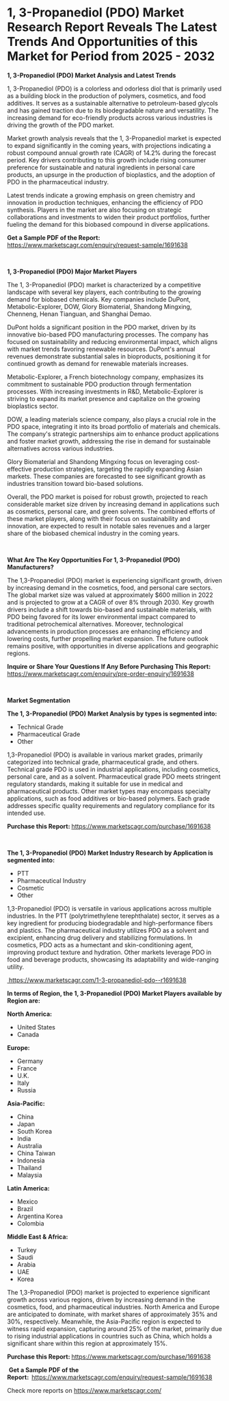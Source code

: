 <p><h1>1, 3-Propanediol (PDO) Market Research Report Reveals The Latest Trends And Opportunities of this Market for Period from 2025 - 2032</h1></p><p><strong>1, 3-Propanediol (PDO) Market Analysis and Latest Trends</strong></p>
<p><p>1, 3-Propanediol (PDO) is a colorless and odorless diol that is primarily used as a building block in the production of polymers, cosmetics, and food additives. It serves as a sustainable alternative to petroleum-based glycols and has gained traction due to its biodegradable nature and versatility. The increasing demand for eco-friendly products across various industries is driving the growth of the PDO market.</p><p>Market growth analysis reveals that the 1, 3-Propanediol market is expected to expand significantly in the coming years, with projections indicating a robust compound annual growth rate (CAGR) of 14.2% during the forecast period. Key drivers contributing to this growth include rising consumer preference for sustainable and natural ingredients in personal care products, an upsurge in the production of bioplastics, and the adoption of PDO in the pharmaceutical industry.</p><p>Latest trends indicate a growing emphasis on green chemistry and innovation in production techniques, enhancing the efficiency of PDO synthesis. Players in the market are also focusing on strategic collaborations and investments to widen their product portfolios, further fueling the demand for this biobased compound in diverse applications.</p></p>
<p><strong>Get a Sample PDF of the Report:&nbsp;</strong> <a href="https://www.marketscagr.com/enquiry/request-sample/1691638?utm_campaign=1789&utm_medium=2&utm_source=Github&utm_content=ia&utm_term=07012025&utm_id=1-3-propanediol-pdo">https://www.marketscagr.com/enquiry/request-sample/1691638</a></p>
<p>&nbsp;</p>
<p><strong>1, 3-Propanediol (PDO) Major Market Players</strong></p>
<p><p>The 1, 3-Propanediol (PDO) market is characterized by a competitive landscape with several key players, each contributing to the growing demand for biobased chemicals. Key companies include DuPont, Metabolic-Explorer, DOW, Glory Biomaterial, Shandong Mingxing, Chenneng, Henan Tianguan, and Shanghai Demao.</p><p>DuPont holds a significant position in the PDO market, driven by its innovative bio-based PDO manufacturing processes. The company has focused on sustainability and reducing environmental impact, which aligns with market trends favoring renewable resources. DuPont's annual revenues demonstrate substantial sales in bioproducts, positioning it for continued growth as demand for renewable materials increases.</p><p>Metabolic-Explorer, a French biotechnology company, emphasizes its commitment to sustainable PDO production through fermentation processes. With increasing investments in R&D, Metabolic-Explorer is striving to expand its market presence and capitalize on the growing bioplastics sector.</p><p>DOW, a leading materials science company, also plays a crucial role in the PDO space, integrating it into its broad portfolio of materials and chemicals. The company's strategic partnerships aim to enhance product applications and foster market growth, addressing the rise in demand for sustainable alternatives across various industries.</p><p>Glory Biomaterial and Shandong Mingxing focus on leveraging cost-effective production strategies, targeting the rapidly expanding Asian markets. These companies are forecasted to see significant growth as industries transition toward bio-based solutions.</p><p>Overall, the PDO market is poised for robust growth, projected to reach considerable market size driven by increasing demand in applications such as cosmetics, personal care, and green solvents. The combined efforts of these market players, along with their focus on sustainability and innovation, are expected to result in notable sales revenues and a larger share of the biobased chemical industry in the coming years.</p></p>
<p>&nbsp;</p>
<p><strong>What Are The Key Opportunities For 1, 3-Propanediol (PDO) Manufacturers?</strong></p>
<p><p>The 1,3-Propanediol (PDO) market is experiencing significant growth, driven by increasing demand in the cosmetics, food, and personal care sectors. The global market size was valued at approximately $600 million in 2022 and is projected to grow at a CAGR of over 8% through 2030. Key growth drivers include a shift towards bio-based and sustainable materials, with PDO being favored for its lower environmental impact compared to traditional petrochemical alternatives. Moreover, technological advancements in production processes are enhancing efficiency and lowering costs, further propelling market expansion. The future outlook remains positive, with opportunities in diverse applications and geographic regions.</p></p>
<p><strong>Inquire or Share Your Questions If Any Before Purchasing This Report:</strong> <a href="https://www.marketscagr.com/enquiry/pre-order-enquiry/1691638?utm_campaign=1789&utm_medium=2&utm_source=Github&utm_content=ia&utm_term=07012025&utm_id=1-3-propanediol-pdo">https://www.marketscagr.com/enquiry/pre-order-enquiry/1691638</a></p>
<p>&nbsp;</p>
<p><strong>Market Segmentation</strong></p>
<p><strong>The 1, 3-Propanediol (PDO) Market Analysis by types is segmented into:</strong></p>
<p><ul><li>Technical Grade</li><li>Pharmaceutical Grade</li><li>Other</li></ul></p>
<p><p>1,3-Propanediol (PDO) is available in various market grades, primarily categorized into technical grade, pharmaceutical grade, and others. Technical grade PDO is used in industrial applications, including cosmetics, personal care, and as a solvent. Pharmaceutical grade PDO meets stringent regulatory standards, making it suitable for use in medical and pharmaceutical products. Other market types may encompass specialty applications, such as food additives or bio-based polymers. Each grade addresses specific quality requirements and regulatory compliance for its intended use.</p></p>
<p><strong>Purchase this Report:&nbsp;</strong><a href="https://www.marketscagr.com/purchase/1691638?utm_campaign=1789&utm_medium=2&utm_source=Github&utm_content=ia&utm_term=07012025&utm_id=1-3-propanediol-pdo">https://www.marketscagr.com/purchase/1691638</a></p>
<p>&nbsp;</p>
<p><strong>The 1, 3-Propanediol (PDO) Market Industry Research by Application is segmented into:</strong></p>
<p><ul><li>PTT</li><li>Pharmaceutical Industry</li><li>Cosmetic</li><li>Other</li></ul></p>
<p><p>1,3-Propanediol (PDO) is versatile in various applications across multiple industries. In the PTT (polytrimethylene terephthalate) sector, it serves as a key ingredient for producing biodegradable and high-performance fibers and plastics. The pharmaceutical industry utilizes PDO as a solvent and excipient, enhancing drug delivery and stabilizing formulations. In cosmetics, PDO acts as a humectant and skin-conditioning agent, improving product texture and hydration. Other markets leverage PDO in food and beverage products, showcasing its adaptability and wide-ranging utility.</p></p>
<p><a href="https://www.marketscagr.com/1-3-propanediol-pdo--r1691638?utm_campaign=1789&utm_medium=2&utm_source=Github&utm_content=ia&utm_term=07012025&utm_id=1-3-propanediol-pdo">&nbsp;https://www.marketscagr.com/1-3-propanediol-pdo--r1691638</a></p>
<p><strong>In terms of Region, the 1, 3-Propanediol (PDO) Market Players available by Region are:</strong></p>
<p>
    <p> <strong> North America: </strong>
        <ul>
            <li>United States</li>
            <li>Canada</li>
        </ul>
        </p> 
    <p> <strong> Europe: </strong>
        <ul>
            <li>Germany</li>
            <li>France</li>
            <li>U.K.</li>
            <li>Italy</li>
            <li>Russia</li>
        </ul>
        </p> 
    <p> <strong> Asia-Pacific: </strong>
        <ul>
            <li>China</li>
            <li>Japan</li>
            <li>South Korea</li>
            <li>India</li>
            <li>Australia</li>
            <li>China Taiwan</li>
            <li>Indonesia</li>
            <li>Thailand</li>
            <li>Malaysia</li>
        </ul>
        </p> 
    <p> <strong> Latin America: </strong>
        <ul>
            <li>Mexico</li>
            <li>Brazil</li>
            <li>Argentina Korea</li>
            <li>Colombia</li>
        </ul>
        </p> 
    <p> <strong> Middle East & Africa: </strong>
        <ul>
            <li>Turkey</li>
            <li>Saudi</li>
            <li>Arabia</li>
            <li>UAE</li>
            <li>Korea</li>
        </ul>
    </p>
    </p>
<p><p>The 1,3-Propanediol (PDO) market is projected to experience significant growth across various regions, driven by increasing demand in the cosmetics, food, and pharmaceutical industries. North America and Europe are anticipated to dominate, with market shares of approximately 35% and 30%, respectively. Meanwhile, the Asia-Pacific region is expected to witness rapid expansion, capturing around 25% of the market, primarily due to rising industrial applications in countries such as China, which holds a significant share within this region at approximately 15%.</p></p>
<p><strong>Purchase this Report: </strong><a href="https://www.marketscagr.com/purchase/1691638?utm_campaign=1789&utm_medium=2&utm_source=Github&utm_content=ia&utm_term=07012025&utm_id=1-3-propanediol-pdo">https://www.marketscagr.com/purchase/1691638</a></p>
<p>&nbsp;<strong>Get a Sample PDF of the Report:&nbsp;&nbsp;</strong><a href="https://www.marketscagr.com/enquiry/request-sample/1691638?utm_campaign=1789&utm_medium=2&utm_source=Github&utm_content=ia&utm_term=07012025&utm_id=1-3-propanediol-pdo">https://www.marketscagr.com/enquiry/request-sample/1691638</a></p>
<p><strong></strong></p>
<p>Check more reports on <a href="https://www.marketscagr.com/?utm_campaign=1789&utm_medium=2&utm_source=Github&utm_content=ia&utm_term=07012025&utm_id=1-3-propanediol-pdo">https://www.marketscagr.com/</a></p>